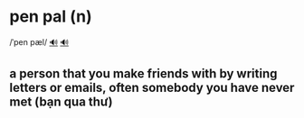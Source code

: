 # pen pal (n)

/ˈpen pæl/ [🔊](https://www.oxfordlearnersdictionaries.com/media/english/uk_pron/p/pen/pen_p/pen_pal_1_gb_1.mp3) [🔊](https://www.oxfordlearnersdictionaries.com/media/english/us_pron/p/pen/pen_p/pen_pal_1_us_1.mp3)

## a person that you make friends with by writing letters or emails, often somebody you have never met (bạn qua thư)